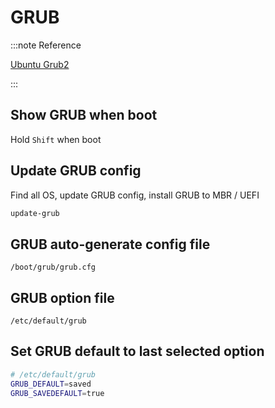 # GRUB

:::note Reference

[Ubuntu Grub2](https://help.ubuntu.com/community/Grub2)

:::

## Show GRUB when boot

Hold `Shift` when boot

## Update GRUB config

Find all OS, update GRUB config, install GRUB to MBR / UEFI

```bash
update-grub
```

## GRUB auto-generate config file

```
/boot/grub/grub.cfg
```

## GRUB option file

```
/etc/default/grub
```

## Set GRUB default to last selected option

```bash
# /etc/default/grub
GRUB_DEFAULT=saved
GRUB_SAVEDEFAULT=true
```
